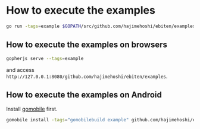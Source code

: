 # How to execute the examples

```sh
go run -tags=example $GOPATH/src/github.com/hajimehoshi/ebiten/examples/rotate/main.go
```

## How to execute the examples on browsers

```sh
gopherjs serve --tags=example
```

and access `http://127.0.0.1:8080/github.com/hajimehoshi/ebiten/examples`.

## How to execute the examples on Android

Install [gomobile](https://godoc.org/golang.org/x/mobile/cmd/gomobile) first.

```sh
gomobile install -tags="gomobilebuild example" github.com/hajimehoshi/ebiten/examples/rotate
```
